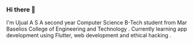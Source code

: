 ### Hi there 👋

I'm Ujual A S
A second year Computer Science B-Tech  student from Mar Baselios College of  Engineering and Technology .
Currently learning app development using Flutter, web development and ethical hacking .
